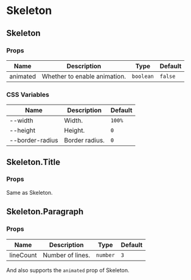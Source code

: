 # Skeleton

<code src="./demos/demo1.tsx"></code>

## Skeleton

### Props

| Name     | Description                  | Type      | Default |
| -------- | ---------------------------- | --------- | ------- |
| animated | Whether to enable animation. | `boolean` | `false` |

### CSS Variables

| Name            | Description    | Default |
| --------------- | -------------- | ------- |
| --width         | Width.         | `100%`  |
| --height        | Height.        | `0`     |
| --border-radius | Border radius. | `0`     |

## Skeleton.Title

### Props

Same as Skeleton.

## Skeleton.Paragraph

### Props

| Name      | Description      | Type     | Default |
| --------- | ---------------- | -------- | ------- |
| lineCount | Number of lines. | `number` | `3`     |

And also supports the `animated` prop of Skeleton.
